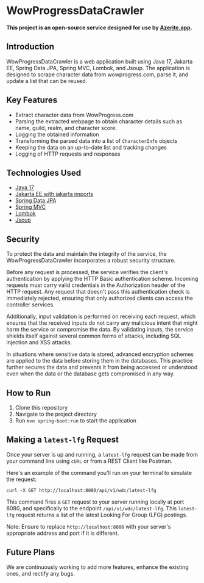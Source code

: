 # WowProgressDataCrawler

**This project is an open-source service designed for use by [Azerite.app](https://azerite.app).**

## Introduction

WowProgressDataCrawler is a web application built using Java 17, Jakarta EE, Spring Data JPA, Spring MVC, Lombok, and Jsoup. The application is designed to scrape character data from wowprogress.com, parse it, and update a list that can be reused.

## Key Features

- Extract character data from WowProgress.com
- Parsing the extracted webpage to obtain character details such as name, guild, realm, and character score.
- Logging the obtained information
- Transforming the parsed data into a list of `CharacterInfo` objects
- Keeping the data on an up-to-date list and tracking changes
- Logging of HTTP requests and responses

## Technologies Used

- [Java 17](https://openjdk.java.net/projects/jdk/17/)
- [Jakarta EE with jakarta imports](https://jakarta.ee/)
- [Spring Data JPA](https://spring.io/projects/spring-data-jpa)
- [Spring MVC](https://spring.io/projects/spring-mvc)
- [Lombok](https://projectlombok.org/)
- [Jsoup](https://jsoup.org/)

## Security

To protect the data and maintain the integrity of the service, the WowProgressDataCrawler incorporates a robust security structure. 

Before any request is processed, the service verifies the client's authentication by applying the HTTP Basic authentication scheme. Incoming requests must carry valid credentials in the Authorization header of the HTTP request. Any request that doesn't pass this authentication check is immediately rejected, ensuring that only authorized clients can access the controller services.

Additionally, input validation is performed on receiving each request, which ensures that the received inputs do not carry any malicious intent that might harm the service or compromise the data. By validating inputs, the service shields itself against several common forms of attacks, including SQL injection and XSS attacks. 

In situations where sensitive data is stored, advanced encryption schemes are applied to the data before storing them in the databases. This practice further secures the data and prevents it from being accessed or understood even when the data or the database gets compromised in any way.

## How to Run

1. Clone this repository
2. Navigate to the project directory
3. Run `mvn spring-boot:run` to start the application

## Making a `latest-lfg` Request

Once your server is up and running, a `latest-lfg` request can be made from your command line using `cURL` or from a REST Client like Postman.

Here's an example of the command you'll run on your terminal to simulate the request:

```
curl -X GET http://localhost:8080/api/v1/wdc/latest-lfg
```

This command fires a `GET` request to your server running locally at port 8080, and specifically to the endpoint `/api/v1/wdc/latest-lfg`. This `latest-lfg` request returns a list of the latest Looking For Group (LFG) postings.

Note: Ensure to replace `http://localhost:8080` with your server's appropriate address and port if it is different.

## Future Plans

We are continuously working to add more features, enhance the existing ones, and rectify any bugs. 
